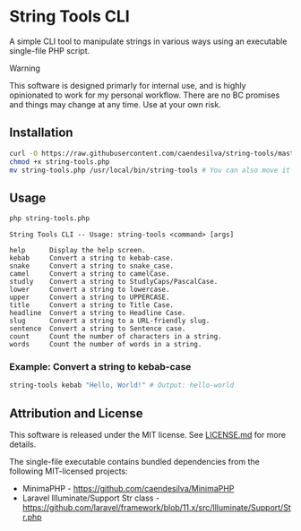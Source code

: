 # String Tools CLI

A simple CLI tool to manipulate strings in various ways using an executable single-file PHP script.

> [!WARNING]
> This software is designed primarly for internal use, and is highly opinionated to work for my personal workflow. There are no BC promises and things may change at any time. Use at your own risk.

## Installation

```bash
curl -O https://raw.githubusercontent.com/caendesilva/string-tools/master/string-tools.php
chmod +x string-tools.php
mv string-tools.php /usr/local/bin/string-tools # You can also move it as 'st' for a shorter command
```

## Usage

```bash
php string-tools.php
```

```
String Tools CLI -- Usage: string-tools <command> [args]

help      Display the help screen.
kebab     Convert a string to kebab-case.
snake     Convert a string to snake_case.
camel     Convert a string to camelCase.
studly    Convert a string to StudlyCaps/PascalCase.
lower     Convert a string to lowercase.
upper     Convert a string to UPPERCASE.
title     Convert a string to Title Case.
headline  Convert a string to Headline Case.
slug      Convert a string to a URL-friendly slug.
sentence  Convert a string to Sentence case.
count     Count the number of characters in a string.
words     Count the number of words in a string.
```

### Example: Convert a string to kebab-case

```bash
string-tools kebab "Hello, World!" # Output: hello-world
```

## Attribution and License

This software is released under the MIT license. See [LICENSE.md](LICENSE) for more details.

The single-file executable contains bundled dependencies from the following MIT-licensed projects:
- MinimaPHP - https://github.com/caendesilva/MinimaPHP
- Laravel Illuminate/Support Str class - https://github.com/laravel/framework/blob/11.x/src/Illuminate/Support/Str.php
